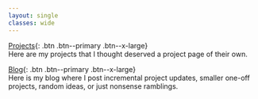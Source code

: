 ```yaml
---
layout: single
classes: wide
---
```

[Projects](/Projects/){: .btn .btn--primary .btn--x-large}
<br/>
Here are my projects that I thought deserved a project page of their own.

[Blog](/Blog/){: .btn .btn--primary .btn--x-large}
<br/>
Here is my blog where I post incremental project updates, smaller one-off projects, random ideas, or just nonsense ramblings.
